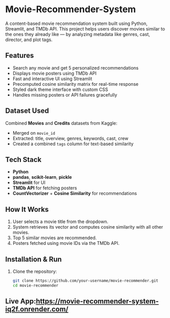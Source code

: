 # Movie-Recommender-System
A content-based movie recommendation system built using Python, Streamlit, and TMDb API. This project helps users discover movies similar to the ones they already like — by analyzing metadata like genres, cast, director, and plot tags.

## Features

- Search any movie and get 5 personalized recommendations
- Displays movie posters using TMDb API
- Fast and interactive UI using Streamlit
- Precomputed cosine similarity matrix for real-time response
- Styled dark theme interface with custom CSS
- Handles missing posters or API failures gracefully

## Dataset Used

Combined **Movies** and **Credits** datasets from Kaggle:
- Merged on `movie_id`
- Extracted: title, overview, genres, keywords, cast, crew
- Created a combined `tags` column for text-based similarity

## Tech Stack

- **Python**
- **pandas**, **scikit-learn**, **pickle**
- **Streamlit** for UI
- **TMDb API** for fetching posters
- **CountVectorizer** + **Cosine Similarity** for recommendations

## How It Works

1. User selects a movie title from the dropdown.
2. System retrieves its vector and computes cosine similarity with all other movies.
3. Top 5 similar movies are recommended.
4. Posters fetched using movie IDs via the TMDb API.

## Installation & Run

1. Clone the repository:
   ```bash
   git clone https://github.com/your-username/movie-recommender.git
   cd movie-recommender

## Live App:https://movie-recommender-system-iq2f.onrender.com/
